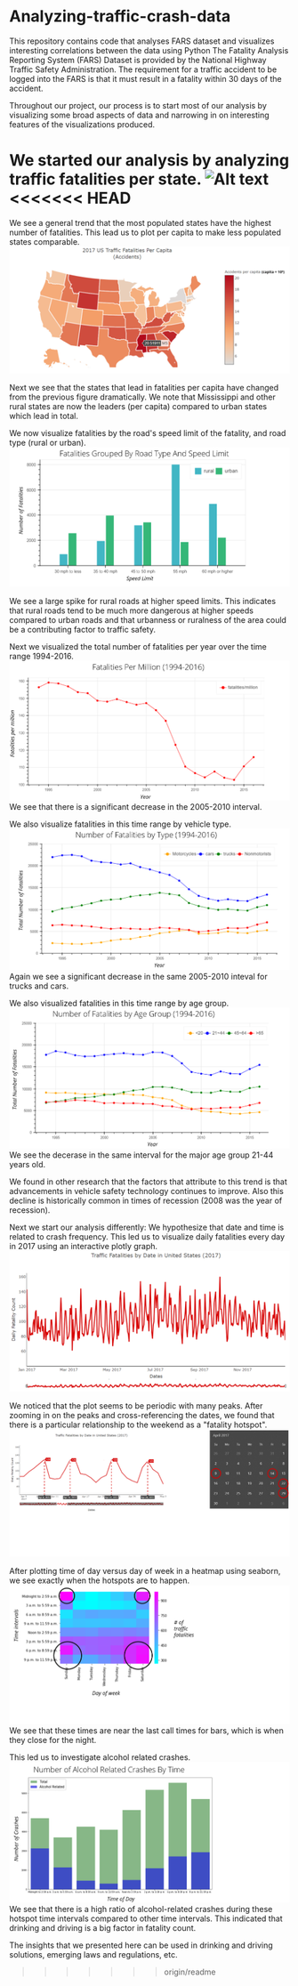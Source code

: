 # Analyzing-traffic-crash-data
This repository contains code that analyses FARS dataset and visualizes interesting correlations between the data using Python
The Fatality Analysis Reporting System (FARS) Dataset is provided by the National Highway Traffic Safety Administration.
The requirement for a traffic accident to be logged into the FARS is that it must result in a fatality within 30 days of the accident.

Throughout our project, our process is to start most of our analysis by visualizing some broad aspects of data and narrowing in on interesting features of the visualizations produced.


We started our analysis by analyzing traffic fatalities per state. 
![Alt text](Readme_Figures/Figure_1.png?raw=true "Figure 1. Total Accidents By State in 2017. Darker states like CA, TX, FL have a higher count
")
<<<<<<< HEAD
=======

We see a general trend that the most populated states have the highest number of fatalities. This lead us to plot per capita to make less populated states comparable.
![Alt text](Readme_Figures/Figure_2.png?raw=true)

Next we see that the states that lead in fatalities per capita have changed from the previous figure dramatically. We note that Mississippi and other rural states are now the leaders (per capita) compared to urban states which lead in total.

We now visualize fatalities by the road's speed limit of the fatality, and road type (rural or urban).
![Alt text](Readme_Figures/Figure_3.png?raw=true)

We see a large spike for rural roads at higher speed limits.
This indicates that rural roads tend to be much more dangerous at higher speeds compared to urban roads and that urbanness or ruralness of the area could be a contributing factor to traffic safety.

Next we visualized the total number of fatalities per year over the time range 1994-2016.
![Alt text](Readme_Figures/Figure_4.png?raw=true)
We see that there is a significant decrease in the 2005-2010 interval.

We also visualize fatalities in this time range by vehicle type.
![Alt text](Readme_Figures/Figure_5.png?raw=true)
Again we see a significant decrease in the same 2005-2010 inteval for trucks and cars.

We also visualized fatalities in this time range by age group.
![Alt text](Readme_Figures/Figure_6.png?raw=true)
We see the decerase in the same interval for the major age group 21-44 years old.

We found in other research that the factors that attribute to this trend is that advancements in vehicle safety technology continues to improve. Also this decline is historically common in times of recession (2008 was the year of recession).

Next we start our analysis differently: We hypothesize that date and time is related to crash frequency.
This led us to visualize daily fatalities every day in 2017 using an interactive plotly graph.
![Alt text](Readme_Figures/Figure_7.png?raw=true)

We noticed that the plot seems to be periodic with many peaks.
After zooming in on the peaks and cross-referencing the dates, we found that there is a particular relationship to the weekend as a "fatality hotspot".
![Alt text](Readme_Figures/Figure_8.png?raw=true)

After plotting time of day versus day of week in a heatmap using seaborn, we see exactly when the hotspots are to happen.
![Alt text](Readme_Figures/Figure_9.png?raw=true)
We see that these times are near the last call times for bars, which is when they close for the night.

This led us to investigate alcohol related crashes.
![Alt text](Readme_Figures/Figure_10.png?raw=true)
We see that there is a high ratio of alcohol-related crashes during these hotspot time intervals compared to other time intervals.
This indicated that drinking and driving is a big factor in fatality count.

The insights that we presented here can be used in drinking and driving solutions, emerging laws and regulations, etc.



>>>>>>> origin/readme
